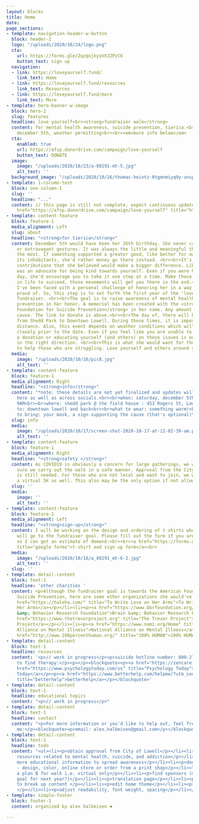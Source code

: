 ```yaml
---
layout: blocks
title: Home
date: 
page_sections:
- template: navigation-header-w-button
  block: header-2
  logo: "/uploads/2020/10/24/logo.png"
  cta:
    url: https://forms.gle/ZqzqxjkyuVXJZPzC6
    button_text: sign up
  navigation:
  - link: https://loveyourself.fund/
    link_text: Home
  - link: https://loveyourself.fund/resources
    link_text: Resources
  - link: https://loveyourself.fund/more
    link_text: More
- template: hero-banner-w-image
  block: hero-2
  slug: features
  headline: love yourself<br><strong>fundraiser walk</strong>
  content: for mental health awareness, suicide prevention, tierica.<br><br>saturday
    december 5th, weather permitting<br><br><em>more info below</em>
  cta:
    enabled: true
    url: https://afsp.donordrive.com/campaign/love-yourself
    button_text: DONATE
  image:
    image: "/uploads/2020/10/23/a-89291-mt-5.jpg"
    alt_text: ''
  background_image: "/uploads/2020/10/16/thomas-heintz-0tgmnmiyq9y-unsplash.jpg"
- template: 1-column-text
  block: one-column-1
  slug: ''
  headline: "..."
  content: // this page is still not complete, expect continuous updates<strong><br><br></strong><a
    href="https://afsp.donordrive.com/campaign/love-yourself" title="https://afsp.donordrive.com/campaign/love-yourself">https://afsp.donordrive.com/campaign/love-yourself</a>
- template: content-feature
  block: feature-1
  media_alignment: Left
  slug: about
  headline: "<strong>for tierica</strong>"
  content: December 5th would have been her 26th birthday. She never cared for material
    or extravagant gestures. It was always the little and meaningful things she appreciated
    the most. If something supported a greater good, like better for our planet and
    its inhabitants, she'd rather money go there instead. <br><br>It's these small
    contributions that she believed would make a bigger difference. Likewise, she
    was an advocate for being kind towards yourself. Even if you were having a challenging
    day, she'd encourage you to take it one step at a time. Make those tiny strides
    in life to succeed, those movements will get you there in the end.<br><br>Recently,
    I've been faced with a personal challenge of honoring her in a way she would be
    proud of. So, this step is to set forth the first year of the 'love yourself'
    fundraiser. <br><br>The goal is to raise awareness of mental health and suicide
    prevention in her honor. A memorial has been created with the <strong>American
    Foundation for Suicide Prevention</strong> in her name. Any amount helps in this
    cause. The link to donate is above.<br><br>The day of, there will be a 5K walk
    from Shedd Park to Downtown Lowell. During these times, it is important we social
    distance. Also, this event depends on weather conditions which will be followed
    closely prior to the date. Even if you feel like you are unable to participate,
    a donation or educating yourself (and others) on these issues is equally a step
    in the right direction. <br><br>This is what she would want for the world; continue
    to help those who are struggling. Love yourself and others around you.
  media:
    image: "/uploads/2020/10/16/pic8.jpg"
    alt_text: ''
- template: content-feature
  block: feature-1
  media_alignment: Right
  headline: "<strong>info</strong>"
  content: "*note: these details are not yet finalized and updates will be posted
    here as well as across socials.<br><br>when: saturday, december 5th<br><br>time:
    9AM<br><br>where: shedd park @ the field house : 453 Rogers St, Lowell, MA 01852<br><br>where
    to: downtown lowell and back<br><br>what to wear: something warm!<br><br>what
    to bring: your mask, a sign supporting the cause (that's optional)"
  slug: info
  media:
    image: "/uploads/2020/10/17/screen-shot-2020-10-17-at-12-02-39-am.png"
    alt_text: ''
- template: content-feature
  block: feature-1
  media_alignment: Right
  headline: "<strong>safety </strong>"
  content: As COVID19 is obviously a concern for large gatherings, we want to make
    sure we carry out the walk in a safe manner. Approval from the City of Lowell
    is still needed. For those who are not local and want to join, we will be organizing
    a virtual 5K as well. This also may be the only option if not allowed.
  slug: ''
  media:
    image: ''
    alt_text: ''
- template: content-feature
  block: feature-1
  media_alignment: Left
  headline: "<strong>sign-up</strong>"
  content: I will be working on the design and ordering of t-shirts where all profits
    will go to the fundraiser goal. Please fill out the form if you are interested
    so I can get an estimate of demand:<br><br><a href="https://forms.gle/xEXWsF4TvaoCtwPDA"
    title="google forms">t-shirt and sign up form</a><br>
  media:
    image: "/uploads/2020/10/18/a_89291_mt-6-2.jpg"
    alt_text: ''
  slug: ''
- template: detail-content
  block: text-1
  headline: 'other charities '
  content: <p>Although the fundraiser goal is towards the American Foundation for
    Suicide Prevention, here are some other organizations she would've loved to support.</p><ul><li><p><a
    href="https://twloha.com/" title="To Write Love on Her Arms">To Write Love on
    Her Arms</a></p></li><li><p><a href="https://www.bbrfoundation.org/" title="Brain
    &amp; Behavior Research Foundation">Brain &amp; Behavior Research Foundation</a></p></li><li><p><a
    href="https://www.thetrevorproject.org" title="The Trevor Project">The Trevor
    Project</a></p></li><li><p><a href="https://www.nami.org/Home" title="National
    Alliance on Mental Illness">National Alliance on Mental Illness</a></p></li><li><p><a
    href="http://www.100percenthuman.org/" title="100% HUMAN">100% HUMAN</a></p></li></ul>
- template: detail-content
  block: text-1
  headline: resources
  content: '<p>// work in progress</p><p>suicide hotline number: 800-273-8255 (24/7)</p><p>ways
    to find therapy:</p><p></p><blockquote><p><a href="https://zencare.co/" title="Zencare">Zencare</a></p><p><a
    href="https://www.psychologytoday.com/us" title="Psychology Today">Psychology
    Today</a></p><p><a href="https://www.betterhelp.com/helpme/?utm_source=AdWords&amp;utm_medium=Search_PPC_c&amp;utm_term=betterhelp_e&amp;utm_content=25637168530&amp;network=g&amp;placement=&amp;target=&amp;matchtype=e&amp;utm_campaign=177007450&amp;ad_type=text&amp;adposition=&amp;gclid=Cj0KCQjw8rT8BRCbARIsALWiOvSSboRCULcyKzGg0yAnTKr89xuLn-HCkYnLLD4E5XLaMi5sHhQBOxUaAgqKEALw_wcB&amp;not_found=1&amp;gor=helpme"
    title="betterhelp">betterhelp</a></p></blockquote>'
- template: detail-content
  block: text-1
  headline: educational topics
  content: "<p>// work in progress</p>"
- template: detail-content
  block: text-1
  headline: contact
  content: "<p>For more information or you'd like to help out, feel free to contact
    me:</p><blockquote><p>email: alex.halbeisen@gmail.com</p></blockquote>"
- template: detail-content
  block: text-1
  headline: todo
  content: "<ul><li><p>obtain approval from City of Lowell</p></li><li><p>obtain more
    resources related to mental health, suicide, and addiction</p></li><li><p>provide
    more educational information to spread awareness</p></li><li><p>decide t-shirt
    - design, color, online store or order from a print shop</p></li><li><p>create
    a plan B for walk i.e. virtual only</p></li><li><p>find sponsors (maybe, add as
    goal for next year?)</p></li><li><p>translation page</p></li><li><p>expand site
    to break up content </p></li><li><p>edit home theme</p></li><li><p>finalize logo
    </p></li><li><p>adjust readability, font weight, spacing</p></li></ul>"
- template: simple-footer
  block: footer-1
  content: organized by alex halbeisen ❤️

---
```

